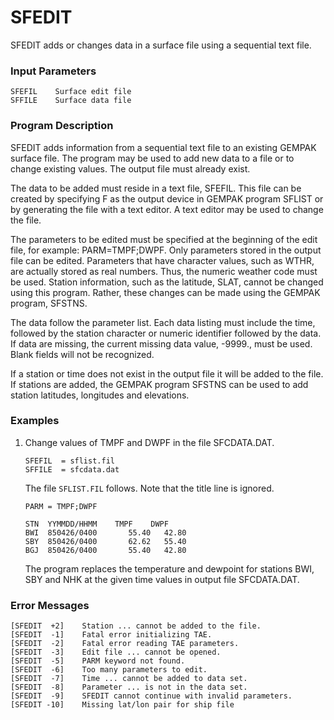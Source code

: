 # SFEDIT

SFEDIT adds or changes data in a surface file using a sequential
text file.


### Input Parameters
 
    SFEFIL    Surface edit file
    SFFILE    Surface data file
 
 
### Program Description
 
SFEDIT adds information from a sequential text file to an
existing GEMPAK surface file.  The program may be used to add
new data to a file or to change existing values.  The output
file must already exist.

The data to be added must reside in a text file, SFEFIL.  This
file can be created by specifying F as the output device in
GEMPAK program SFLIST or by generating the file with a text
editor.  A text editor may be used to change the file.

The parameters to be edited must be specified at the beginning
of the edit file, for example:  PARM=TMPF;DWPF.  Only
parameters stored in the output file can be edited.  Parameters
that have character values, such as WTHR, are actually stored
as real numbers.  Thus, the numeric weather code must be used.
Station information, such as the latitude, SLAT, cannot be
changed using this program.  Rather, these changes can be
made using the GEMPAK program, SFSTNS.

The data follow the parameter list.  Each data listing must
include the time, followed by the station character or
numeric identifier followed by the data.  If data are
missing, the current missing data value, -9999., must be
used.  Blank fields will not be recognized.

If a station or time does not exist in the output file it will
be added to the file.  If stations are added, the GEMPAK
program SFSTNS can be used to add station latitudes, longitudes
and elevations.


### Examples
 
1.  Change values of TMPF and DWPF in the file SFCDATA.DAT.

        SFEFIL  = sflist.fil
        SFFILE  = sfcdata.dat

    The file `SFLIST.FIL` follows.  Note that the title line
    is ignored.
    
        PARM = TMPF;DWPF
    
        STN  YYMMDD/HHMM 	TMPF	DWPF
        BWI  850426/0400       55.40   42.80
        SBY  850426/0400       62.62   55.40
        BGJ  850426/0400       55.40   42.80

    The program replaces the temperature and dewpoint for
    stations BWI, SBY and NHK at the given time values in
    output file SFCDATA.DAT.


### Error Messages
 
    [SFEDIT  +2]    Station ... cannot be added to the file.
    [SFEDIT  -1]    Fatal error initializing TAE.
    [SFEDIT  -2]    Fatal error reading TAE parameters.
    [SFEDIT  -3]    Edit file ... cannot be opened.
    [SFEDIT  -5]    PARM keyword not found.
    [SFEDIT  -6]    Too many parameters to edit.
    [SFEDIT  -7]    Time ... cannot be added to data set.
    [SFEDIT  -8]    Parameter ... is not in the data set.
    [SFEDIT  -9]    SFEDIT cannot continue with invalid parameters.
    [SFEDIT -10]    Missing lat/lon pair for ship file
